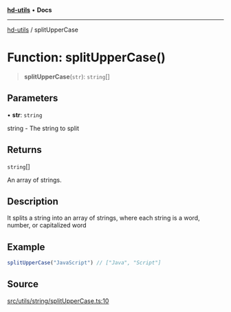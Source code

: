 [**hd-utils**](../README.md) • **Docs**

***

[hd-utils](../globals.md) / splitUpperCase

# Function: splitUpperCase()

> **splitUpperCase**(`str`): `string`[]

## Parameters

• **str**: `string`

string - The string to split

## Returns

`string`[]

An array of strings.

## Description

It splits a string into an array of strings, where each string is a word, number, or capitalized
word

## Example

```ts
splitUpperCase("JavaScript") // ["Java", "Script"]
```

## Source

[src/utils/string/splitUpperCase.ts:10](https://github.com/AhmadHddad/h-utils/blob/8e9e542f98b1a43a336ce585dc8666b21b0e894d/src/utils/string/splitUpperCase.ts#L10)
